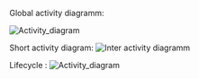
Global activity diagramm:


![Activity_diagram](http://uml.mvnsearch.org/github/alexkutsan/FaceLocker/blob/documentation/doc/assets/components_activities.puml)

Short activity diagram: 
![Inter activity diagramm](http://www.plantuml.com/plantuml/proxy?src=https://raw.githubusercontent.com/alexkutsan/FaceLocker/documentation/doc/assets/inter_components_activities.md)


Lifecycle :
![Activity_diagram](http://www.plantuml.com/plantuml/proxy?src=https://raw.githubusercontent.com/alexkutsan/FaceLocker/blob/documentation/doc/assets/lifecycle.puml)
